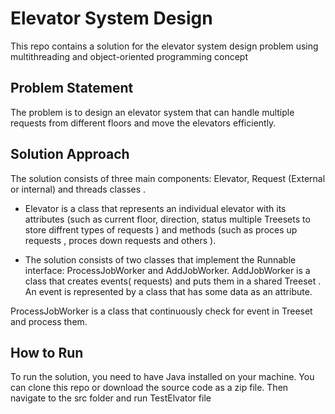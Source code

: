 # Elevator System Design
 
This repo contains a solution for the elevator system design problem using multithreading and object-oriented programming concept

## Problem Statement

The problem is to design an elevator system that can handle multiple requests from different floors and move the elevators efficiently.

## Solution Approach

The solution consists of three main components: Elevator, Request (External or internal) and threads classes .

 - Elevator is a class that represents an individual elevator with its attributes (such as current floor, direction, status multiple Treesets to store diffrent types of requests ) and methods (such as proces up requests , proces down requests and others ).
 
- The solution consists of two classes that implement the Runnable interface: ProcessJobWorker and AddJobWorker. 
AddJobWorker is a class that creates events( requests) and puts them in a shared Treeset . An event is represented by a class that has some data as an attribute.

ProcessJobWorker is a class that continuously check for event in Treeset and process them.

## How to Run

To run the solution, you need to have Java installed on your machine. You can clone this repo or download the source code as a zip file. Then navigate to the src folder and run TestElvator file 
